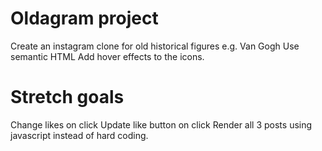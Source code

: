 # Oldagram project
Create an instagram clone for old historical figures e.g. Van Gogh
Use semantic HTML
Add hover effects to the icons.

# Stretch goals
Change likes on click
Update like button on click
Render all 3 posts using javascript instead of hard coding.